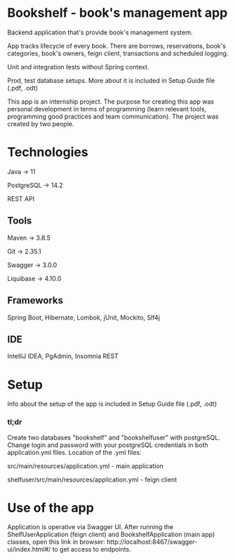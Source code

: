 # Bookshelf - book's management app

Backend application that's provide book's management system.

App tracks lifecycle of every book. There are borrows, reservations, 
book's categories, book's owners, feign client, transactions and scheduled logging.

Unit and integration tests without Spring context.

Prod, test database setups. More about it is included in Setup Guide file (.pdf, .odt)

This app is an internship project. The purpose for creating
this app was personal development in terms of programming 
(learn relevant tools, programming good practices and team communication). 
The project was created by two people.

# Technologies

Java → 11

PostgreSQL → 14.2

REST API

## Tools

Maven → 3.8.5

Git → 2.35.1

Swagger → 3.0.0

Liquibase → 4.10.0

## Frameworks

Spring Boot, Hibernate, Lombok, jUnit, Mockito, Slf4j

## IDE

IntelliJ IDEA, PgAdmin, Insomnia REST

# Setup

Info about the setup of the app is included in Setup Guide file (.pdf, .odt)

### tl;dr
Create two databases "bookshelf" and "bookshelfuser" with postgreSQL.
Change login and password with your postgreSQL credentials in both application.yml 
files. Location of the .yml files: 

src/main/resources/application.yml - main application

shelfuser/src/main/resources/application.yml - feign client

# Use of the app

Application is operative via Swagger UI.
After running the ShelfUserApplication (feign client) and BookshelfApplication (main app) classes, open this link in browser:
http://localhost:8467/swagger-ui/index.html#/ to get access to endpoints.